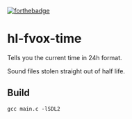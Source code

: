 [![forthebadge](https://forthebadge.com/images/badges/works-on-my-machine.svg)](https://forthebadge.com)

# hl-fvox-time

Tells you the current time in 24h format.

Sound files stolen straight out of half life.

## Build

`gcc main.c -lSDL2`
